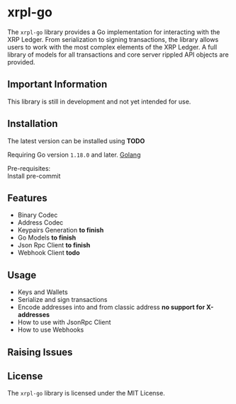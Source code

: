 # xrpl-go

The `xrpl-go` library provides a Go implementation for interacting with the XRP Ledger. From serialization to signing transactions, the library allows users to work with the most
complex elements of the XRP Ledger. A full library of models for all transactions and core server rippled API objects are provided.

## Important Information
This library is still in development and not yet intended for use.

## Installation
The latest version can be installed using **TODO**

Requiring Go version `1.18.0` and later.
[Golang](https://go.dev/dl/)

Pre-requisites:
</br>
Install pre-commit
</br>

## Features
* Binary Codec
* Address Codec
* Keypairs Generation **to finish**
* Go Models **to finish**
* Json Rpc Client **to finish**
* Webhook Client **todo**

## Usage
* Keys and Wallets
* Serialize and sign transactions
* Encode addresses into and from classic address **no support for X-addresses**
* How to use with JsonRpc Client
* How to use Webhooks

## Raising Issues

## License
The `xrpl-go` library is licensed under the MIT License.
